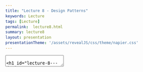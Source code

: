 ```yaml
---
title: "Lecture 8 - Design Patterns"
keywords: Lecture
tags: [Lecture]
permalink:  lecture8.html
summary: lecture8
layout: presentation
presentationTheme: '/assets/revealJS/css/theme/napier.css' 
---
```

<section data-markdown data-separator="^\n---\n$" data-separator-vertical="^\n--\n$">
<textarea data-template>

# Lecture 8 - Design Patterns
### SET09121 - Games Engineering

<br><br>
Leni Le Goff
<br>


School of Computing. Edinburgh Napier University


---

# Recommended Reading

Game Programming Patterns - Robert Nystrom

![image](assets/images/game_patterns_book.jpg)



---

# Review of UML


---

# What is UML?

- UML stands for the Unified Modelling Language.
- UML allows us to model software from various viewpoints. <!-- .element: class="fragment" -->
    - The structure of the software.
        - Class diagram.
    - The behaviour of the software.
        - Use case diagram.
        - Activity diagram.
        - State diagram.
    - The interaction within the software.
        - Sequence diagram.
- UML can be integrated into any software development process. <!-- .element: class="fragment" -->
    - Analysis and requirements gathering.
    - System design.
- UML essentially provides a schematic of our software. <!-- .element: class="fragment" -->

---

# When to Use UML

- Five useful diagrams:
    - **Use case** diagrams: overall requirements gathering.
    - **Activity** diagrams: flow chart of behaviour.
    - **Class** diagrams: main system design.
    - **Sequence** diagrams: individual steps and interaction between components.
    - **State** diagrams: model object or system state.
- **Use diagrams whenever possible!**
Useful article: [geeksforgeeks.com - UML introduction](https://www.geeksforgeeks.org/system-design/unified-modeling-language-uml-introduction/)

---

# Class diagram

![image](assets/images/Class-Diagram-Example.webp)

---

# What are Design Patterns?

- A design pattern is a **reusable solution** to a **commonly occurring problem** when designing software.
- Reusable is the key here. <!-- .element: class="fragment" -->
    - Engineering is about reusing existing solutions whenever possible.
    - Other engineering disciplines have reusable solutions to given problems.
- When we look at our software development problems from a high enough abstraction level we will see lots of areas of reuse. <!-- .element: class="fragment" -->

![image](assets/images/software_development.png) <!-- .element width="45%"  -->

---

# Useful Design Patterns for Games

---

# Types of Patterns

- Design patterns can be divided into a number of categories based on the type of problem they try and solve.
 - **Creational** patterns
    - Used for, or dictate, object creation mechanisms.
 - **Structural** patterns,
    - Used to dictate how objects are composed to form larger structures.
 - **Behavioural** patterns,
    - Used to control common communication patterns between objects.
- You'll likely already know at least one pattern from each of these categories.

---

# Singleton

---

# Singleton Pattern

**Problem**: How to ensure that only one instance of a given class ever exists?

- The pattern is good when we want to control and coordinate particular operations in our system.
    - E.g. A game only has one GameController for tracking gamestate and flow.
    - Our game engine wants to ensure control over game entities at particular stages.
- Singletons are good for providing a centralised approach to access a particular part of the system.
    - Almost like providing a global attribute.
- There are numerous approaches to ensure Singleton behaviour.

---

# Singleton Pattern 

![image](assets/images/singleton.png) <!-- .element width="80%"  -->

(Source: https://en.wikipedia.org/wiki/Singleton_pattern)

---

# Singleton Pattern 

```cpp
class EntityManager
{
public:
    static EntityManager& getInstance()
    {
        static EntityManager instance;
        return instance;
    }
private:
    EntityManager(){}
    EntityManager(const EntityManager&) = delete;
};
```

---

# Composite Pattern

**Problem:** How to use in **the same way** **objects** and **compositions** of objects? 

- Think of a tree: the whole tree, a node or a leaf should be usable the same way (recursive structure)
- For example, elements in a UI can be a single element, called a **leaf** (e.g., a button), or a collection of other Elements, called a **composite** (e.g., a panel with buttons, etc.)
    - This creates a **hierarchy** of UI elements.
    - We tell the top UI element to update.
    - The top UI element will tell the child elements to update, if it is a composite.
    - Thanks to a common interface, we don't need to know whether we are dealing with a composite or leaf.

---

# Composite Pattern 

![image](assets/images/composite.png) <!-- .element width="80%"  -->

(Source: https://en.wikipedia.org/wiki/Composite_pattern)

---

# Composite Pattern 

```cpp
class UIElement { // Component
public:
    virtual void update()=0; // Operation
};

class Panel : public UIElement { // Composite
    std::vector<std::shared_ptr<UIElement>> panelElements;

    void update() override {
        for (std::shared_ptr<UIElement>& element : panelElements) {
            element->update();
        }
    }

    // add(), remove(), getChild()...
};

class Button : public UIElement { // Leaf
    void update() override {
        ...
    }
};
```

---

# Iterator Pattern

**Problem:** How to iterate through a collection of elements in a **linear** way for **any type** of collection while protecting it.

- One of the most useful (and oldest) patterns available.
    - Create a collection.
    - Add objects to collection.
    - Iterate through collection when needed and perform individual actions.
- If you don't create your own collection, you most likely do not have to create your own iterator.

---

# Iterator Pattern 

![image](assets/images/iterator.png) <!-- .element width="80%"  -->

(Source: https://en.wikipedia.org/wiki/Iterator_pattern)

---

# Iterator Pattern 

```cpp
// Iterator interface
class Iterator {
public:
    virtual int next() = 0;
    virtual bool hasNext() = 0;
};

// Concrete Iterator
class ConcreteIterator : public Iterator {
public:
    ConcreteIterator(const std::vector<int>& items) : items(items), position(0) {}

    int next() override {
        if (hasNext()) {
            return items[position++];
        }
        throw std::out_of_range("No more elements.");
    }

    bool hasNext() override {
        return position < items.size();
    }
private:
    const std::vector<int>& items;
    size_t position;
};
```

---

# Iterator Pattern 

```cpp
// Aggregate interface
class Aggregate {
public:
    virtual std::unique_ptr<Iterator> createIterator() const = 0;
    virtual ~Aggregate() = default;
};

// Concrete Aggregate
class ConcreteAggregate : public Aggregate {
public:
    void addItem(int item) {
        items.push_back(item);
    }

    std::unique_ptr<Iterator> createIterator() const override {
        return std::make_unique<ConcreteIterator>(items);
    }
private:
    std::vector<int> items;
};
```

---

# Iterator Pattern 

```cpp
ConcreteAggregate numbers;
numbers.addItem(10);
numbers.addItem(20);
numbers.addItem(30);
numbers.addItem(40);

std::unique_ptr<Iterator> iterator = numbers.createIterator();

while (iterator->hasNext()) {
    std::cout << iterator->next() << " ";
}
std::cout << std::endl;
return 0;
```

---

# Mediator Pattern

**Problem:** How to define a **common communication** protocol between objects? And, how to implement **new communiction** protocol **without having to change** the implementation of the objects?

- Objects no longer communicate directly with each other, but instead communicate through the mediator.
- This reduces the dependencies between communicating objects, thereby reducing coupling.
- Mediator is very common pattern in GUI systems.
    - Event based programming.
    - Message passing. 
- The mediator pattern is useful for building messaging systems as it detaches the components. It is a loose coupling approach.

---

# Mediator Pattern 

![image](assets/images/mediator.png) <!-- .element width="80%"  -->

(Source: https://javadevcentral.com/mediator-design-pattern)

---

# Mediator Pattern 

```cpp
class Colleague;

class Mediator {
public:
    virtual void broadcastMessage(const std::string& message, Colleague* sender) = 0;
};

class Colleague {
public:
    Colleague(Mediator* mediator, const std::string& name) : mediator(mediator), name(name) {}

    void sendMessage(const std::string& message) {
        mediator->broadcastMessage(message, this);
    }

    void receiveMessage(const std::string& message) {
        std::cout << name << " received: " << message << std::endl;
    }

    std::string getName() const {
        return name;
    }
private:
    Mediator* mediator;
    std::string name;
};
```

---

# Mediator Pattern 

```cpp
// Concrete Mediator (Chat Room)
class ChatRoom : public Mediator {
public:
    void addParticipant(Colleague* colleague) {
        participants.push_back(colleague);
    }

    void broadcastMessage(const std::string& message, Colleague* sender) override {
        for (Colleague* participant : participants) {
            if (participant != sender) {
                participant->receiveMessage(sender->getName() + ": " + message);
            }
        }
    }
private:
    std::vector<Colleague*> participants;
};
```

---

# Mediator Pattern 

```cpp
// Create a mediator (chat room)
ChatRoom chatRoom;

// Create participants (colleagues)
Colleague alice(&chatRoom, "Alice");
Colleague bob(&chatRoom, "Bob");
Colleague charlie(&chatRoom, "Charlie");

// Add participants to the chat room
chatRoom.addParticipant(&alice);
chatRoom.addParticipant(&bob);
chatRoom.addParticipant(&charlie);

// Participants send messages through the mediator
alice.sendMessage("Hello, everyone!");
bob.sendMessage("Hi Alice!");
charlie.sendMessage("Good morning, folks!");
```

---

# State Pattern

**Problem:** How to change an object's behaviour when its internal state change? How to implement new behaviour without altering the other behaviours and the object itself?

- For example the ghost in PacMan.
    - Current state is chase PacMan.
    - When PacMan eats a power pill the ghost changes state to evade PacMan.
    - When power pill timer runs out state changes back to chase PacMan.
- The different behaviours can be programmed in different objects. 
- The ghost uses the behaviour specified in the state object when it updates.

---

# State Pattern 

![image](assets/images/state.png) <!-- .element width="80%"  -->

(Source: https://en.wikipedia.org/wiki/State_pattern)


---

# State Pattern 

```cpp
class Context; // Forward declaration

// State Interface
class State {
public:
    virtual void handle(Context& context) = 0;
    virtual ~State() = default;
};

class ChaseState : public State { // Concrete state
public:
    void handle(Context& context) override;
};

class EvadeState : public State {
public:
    void handle(Context& context) override;
};

```

---

# State Pattern 

```cpp
class Context { // Context class that holds the current state
public:
    Context(State * initialState) : state(initialState) {}

    void setState(State* newState) {
        state = newState;
    }

    void tick() {
        state->handle(*this);  // Delegate behavior to the current state
    }
private:
    State * state;  // The current state
};

void ChaseState::handle(Context& context) {
    if (pacmanJustAtePowerPill)
            context.setState(new EvadeState());  // Transition to evade state
}

void EvadeState::handle(Context& context) {
    if(timeElapsedSinceEvadeStarted < evasionDuration)
        context.setState(new ChaseState());  // Transition to chase state
}
```

---

# State Pattern 

```cpp
 Context pacman(new PacmanState());
 Context ghost(new EvadeState());

 while (true)
 {
     pacman.tick();
     ghost.tick();
 }
```

---

# Strategy Pattern

**Problem:** How to switch between algorithms at run-time seamlessly without modifying the object?

- We use the strategy pattern when we want to use a different algorithm (strategy) to achieve **the same thing**.
- A good example of the strategy pattern is different numerical integration method for physics simulation.
    - They all achieve the same thing, but have different trade-offs in accuracy and performance.
    - Games like Universe Sandbox allow the player to change the integration method at run-time.

---

# Strategy Pattern

```cpp
class Integrator {
public:
    virtual void step(float h) = 0;
};

class LeapFrog : Integrator {
public:
    void step(float h) override {} // use leapfrog verlet
};

class Euler : Integrator {
public:
    void step(float h) override {} // use explicit euler
};

class Simulator {
public:
    void update(float h) {
        integrationMethod->step(h);
    }
private:
    Integrator * integrationMethod;
};
```

---

# Strategy Pattern with Lambda expression

```cpp

using Integrator = std::function<void(float)>;

struct Integrators{
    static Integrator leap_frog = [](float h){};
    static Integrator euler = [](float h){};
}

class Simulator {
public:
    void update(float h) {
        integrator(h);
    }
private:
    Integrator integrator;
};

```

---

# Observer Pattern

**Problem:** How to process/update a set of objects without having to go through all of them? 

- We want to have a centralised repository and control point for a collection of objects.
- The **subject** keeps track of all objects, the **observers**, and notifies them of any state changes.
- The subjects are registered at runtime. 
- Example: An entity manager that keeps track of all entities in a game.
    - Entity manager is the subject.
    - The entities are the observers.
    - The entity manager calls methods like `update()` and `render()` each frame

---

# Observer Pattern 

![image](assets/images/observerPattern.png) <!-- .element width="80%"  -->

(Source: https://en.wikipedia.org/wiki/Observer_pattern)

---

# Observer Pattern 

```cpp
class Entity { // Observer
public:
    void update(float dt) {}
    void render() {}
};

class EntityManager { // Subject
    std::vector<Entity*> entities;

    void update(float dt) {
        for (Entity* entity : entities) {
            entity->update(dt);
        }
    }

    void render() {
        for (Entity* entity : entities) {
            entity->render();
        }
    }

    void registerEntity(Entity * entity) {
        entities.push_back(entity);
    }

    void unregisterEntity(Entity* entity) {
        // ... remove entity from entities vector
    }
};
```

---

# Recognising Design Patterns

- You will be surprised how often design patterns pop-up when developing software.
- Some patterns are even built into languages and frameworks that you have used.
    - Range-based for-loop in C++ uses iterators provided by the collection
    - C# has events.
    - Python has decorators.
    - Java provides the observer pattern.
- To recognise a pattern you need to first recognise the problem you are trying to solve.
    - Again, this means doing a higher-level analysis.
- If you find you are doing the same thing over and over again, chances are you have a pattern.


---

# Summary

- Design patterns are a very important tool in the software engineer's toolbox.
    - Reusable solutions to particular problems.
    - Simplify existing solutions.
    - Patterns have proven usefulness.
- Understanding design patterns is probably the most important skill you can pick up at this stage of your programming education.
    - Object-oriented Software Development touched on these areas.
- Knowing when and where to use a design pattern can save you a lot of effort.
    - And there are a lot of potential patterns out there.
